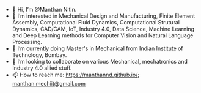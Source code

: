 - 👋 Hi, I’m @Manthan Nitin.
- 👀 I’m interested in Mechanical Design and Manufacturing, Finite Element Assembly, Computational Fluid Dynamics, Computational Strutural Dynamics, CAD/CAM, IoT, Industry 4.0, Data Science, Machine Learning and Deep Learning methods for Computer Vision and Natural Language Processing.
- 🌱 I’m currently doing Master's in Mechanical from Indian Institute of Technology, Bombay.
- 💞️ I’m looking to collaborate on various Mechanical, mechatronics and Industry 4.0 allied stuff.
- 📫 How to reach me: https://manthannd.github.io/; manthan.mechiit@gmail.com
